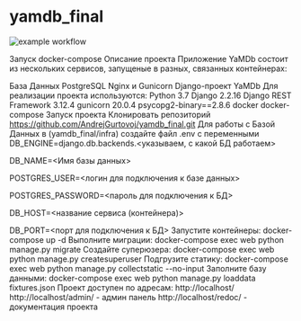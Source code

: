 # yamdb_final
![example workflow](https://github.com/github/docs/actions/workflows/main.yml/badge.svg)

Запуск docker-compose Описание проекта Приложение YaMDb состоит из нескольких сервисов, запущеные в разных, связанных контейнерах:

База Данных PostgreSQL Nginx и Gunicorn Django-проект YaMDb Для реализации проекта используются: Python 3.7 Django 2.2.16 Django REST Framework 3.12.4 gunicorn 20.0.4 psycopg2-binary==2.8.6 docker docker-compose Запуск проекта Клонировать репозиторий https://github.com/AndrejGurtovoj/yamdb_final.git Для работы с Базой Данных в (yamdb_final/infra) создайте файл .env с переменными DB_ENGINE=django.db.backends.<указываем, с какой БД работаем>

DB_NAME=<Имя базы данных>

POSTGRES_USER=<логин для подключения к базе данных>

POSTGRES_PASSWORD=<пароль для подключения к БД>

DB_HOST=<название сервиса (контейнера)>

DB_PORT=<порт для подключения к БД> Запустите контейнеры: docker-compose up -d Выполните миграции: docker-compose exec web python manage.py migrate Создайте суперюзера: docker-compose exec web python manage.py createsuperuser Подгрузите статику: docker-compose exec web python manage.py collectstatic --no-input Заполните базу данными: docker-compose exec web python manage.py loaddata fixtures.json Проект доступен по адресам: http://localhost/ http://localhost/admin/ - админ панель http://localhost/redoc/ - документация проекта